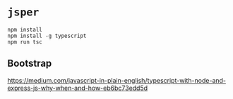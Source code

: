 # `jsper`

```
npm install
npm install -g typescript
npm run tsc
```

## Bootstrap

https://medium.com/javascript-in-plain-english/typescript-with-node-and-express-js-why-when-and-how-eb6bc73edd5d